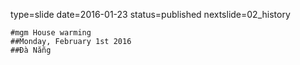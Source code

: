 type=slide
date=2016-01-23
status=published
nextslide=02_history
~~~~~~
#mgm House warming
##Monday, February 1st 2016
##Đà Nẵng

